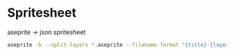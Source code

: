 # Spritesheet
aseprite -> json spritesheet

```bash
aseprite -b --split-layers *.aseprite --filename-format "{title}-{layer}-{frame}" --tagname-format "{tag}" --format json-array --list-tags --sheet-pack --sheet ../../../public/assets/sprites/hero.png --data ../../../public/assets/sprites/hero.json
```
